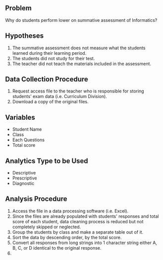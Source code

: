 ## Problem 
Why do students perform lower on summative assessment of Informatics? 

## Hypotheses
1. The summative assessment does not measure what the students learned during their learning period. 
2. The students did not study for their test.
3. The teacher did not teach the materials included in the assessment.

## Data Collection Procedure
1. Request access file to the teacher who is responsible for storing students' exam data (i.e. Curriculum Division).
2. Download a copy of the original files.

## Variables
* Student Name
* Class
* Each Questions
* Total score

## Analytics Type to be Used
* Descriptive
* Prescriptive
* Diagnostic

## Analysis Procedure
1. Access the file in a data processing software (i.e. Excel).
2. Since the files are already populated with students' responses and total score of each student, data cleaning process is reduced but not completely skipped or neglected.
3. Group the students by class and make a separate table out of it. 
4. Sort the data by descending order, by the total score. 
5. Convert all responses from long strings into 1 character string either A, B, C, or D identical to the original response. 
6. 